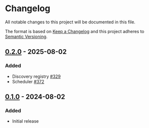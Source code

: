 # Changelog

All notable changes to this project will be documented in this file.

The format is based on [Keep a Changelog](http://keepachangelog.com/) and this
project adheres to [Semantic Versioning](http://semver.org/).

## [0.2.0] - 2025-08-02

### Added

- Discovery registry [#329](https://github.com/scott-wilson/openchecks/pull/329)
- Scheduler [#372](https://github.com/scott-wilson/openchecks/pull/372)

## [0.1.0] - 2024-08-02

### Added

- Initial release

[0.2.0]: https://github.com/scott-wilson/openchecks/compare/v0.1.0...v0.2.0

[0.1.0]: https://github.com/scott-wilson/openchecks/releases/tag/v0.1.0
